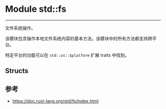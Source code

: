 # Module std::fs

***

文件系统操作。

该模块包含操作本地文件系统内容的基本方法。该模块中的所有方法都支持跨平台。

特定平台的功能可以在 `std::os::$platform` 扩展 traits 中找到。

## Structs



## 参考

- https://doc.rust-lang.org/std/fs/index.html
